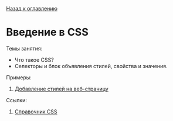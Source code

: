 [Назад к оглавлению](https://github.com/Vladislav-Lyuminarskiy/Web-course)

# Введение в CSS

Темы занятия:
- Что такое CSS?
- Селекторы и блок объявления стилей, свойства и значения.

Примеры:
1. [Добавление стилей на веб-страницу](https://github.com/Vladislav-Lyuminarskiy/Web-course/tree/master/04-CSS-1/introduction)

Ссылки:
1. [Справочник CSS](https://webref.ru/css)